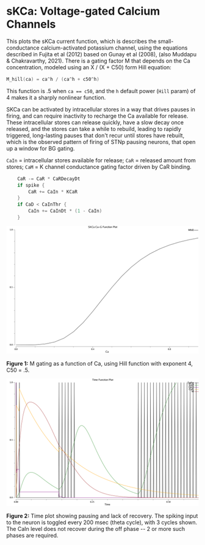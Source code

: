 # sKCa: Voltage-gated Calcium Channels

This plots the sKCa current function, which is describes the small-conductance calcium-activated potassium channel, using the equations described in Fujita et al (2012) based on Gunay et al (2008), (also Muddapu & Chakravarthy, 2021).  There is a gating factor M that depends on the Ca concentration, modeled using an X / (X + C50) form Hill equation:

```Go
M_hill(ca) = ca^h / (ca^h + c50^h)
```

This function is .5 when `ca == c50`, and the `h` default power (`Hill` param) of 4 makes it a sharply nonlinear function.

SKCa can be activated by intracellular stores in a way that drives pauses in firing, and can require inactivity to recharge the Ca available for release. These intracellular stores can release quickly, have a slow decay once released, and the stores can take a while to rebuild, leading to rapidly triggered, long-lasting pauses that don't recur until stores have rebuilt, which is the observed pattern of firing of STNp pausing neurons, that open up a window for BG gating.

`CaIn` = intracellular stores available for release; `CaR` = released amount from stores;  `CaM` = K channel conductance gating factor driven by CaR binding.

```Go
	CaR -= CaR * CaRDecayDt
	if spike {
		CaR += CaIn * KCaR
	}
	if CaD < CaInThr {
		CaIn += CaInDt * (1 - CaIn)
	}
```

<img src="fig_skca_m.png" width="800">

**Figure 1:** M gating as a function of Ca, using Hill function with exponent 4, C50 = .5.

<img src="fig_skca_time.png" width="800">

**Figure 2:** Time plot showing pausing and lack of recovery.  The spiking input to the neuron is toggled every 200 msec (theta cycle), with 3 cycles shown.  The CaIn level does not recover during the off phase -- 2 or more such phases are required.



